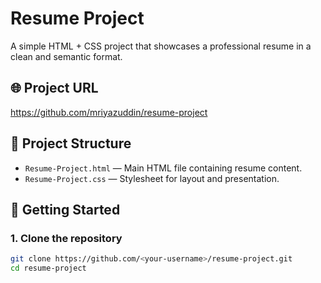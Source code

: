 # Resume Project

A simple HTML + CSS project that showcases a professional resume in a clean and semantic format.

## 🌐 Project URL

https://github.com/mriyazuddin/resume-project

## 📂 Project Structure

- `Resume-Project.html` — Main HTML file containing resume content.
- `Resume-Project.css` — Stylesheet for layout and presentation.

## 🚀 Getting Started

### 1. Clone the repository

```bash
git clone https://github.com/<your-username>/resume-project.git
cd resume-project
```
